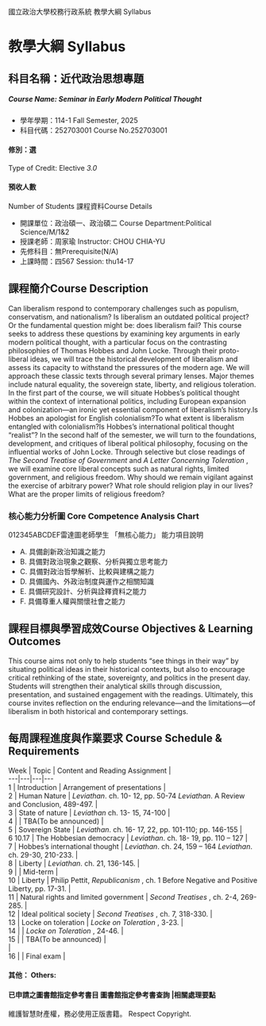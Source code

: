 國立政治大學校務行政系統 教學大綱 Syllabus
# 教學大綱 Syllabus
##  科目名稱：近代政治思想專題
#####  Course Name: Seminar in Early Modern Political Thought
  * 學年學期：114-1 Fall Semester, 2025 
  * 科目代碼：252703001 Course No.252703001
#### 修別：選
Type of Credit: Elective 
_3.0_
#### 預收人數
Number of Students
課程資料Course Details
  * 開課單位：政治碩一、政治碩二 Course Department:Political Science/M/1&2 
  * 授課老師：周家瑜 Instructor: CHOU CHIA-YU 
  * 先修科目：無Prerequisite(N/A)
  * 上課時間：四567 Session: thu14-17
##  課程簡介Course Description
Can liberalism respond to contemporary challenges such as populism, conservatism, and nationalism? Is liberalism an outdated political project? Or the fundamental question might be: does liberalism fail? This course seeks to address these questions by examining key arguments in early modern political thought, with a particular focus on the contrasting philosophies of Thomas Hobbes and John Locke. Through their proto-liberal ideas, we will trace the historical development of liberalism and assess its capacity to withstand the pressures of the modern age.
We will approach these classic texts through several primary lenses. Major themes include natural equality, the sovereign state, liberty, and religious toleration. In the first part of the course, we will situate Hobbes’s political thought within the context of international politics, including European expansion and colonization—an ironic yet essential component of liberalism’s history.Is Hobbes an apologist for English colonialism?To what extent is liberalism entangled with colonialism?Is Hobbes’s international political thought “realist”?
In the second half of the semester, we will turn to the foundations, development, and critiques of liberal political philosophy, focusing on the influential works of John Locke. Through selective but close readings of _The Second Treatise of Government_ and _A Letter Concerning Toleration_ , we will examine core liberal concepts such as natural rights, limited government, and religious freedom. Why should we remain vigilant against the exercise of arbitrary power? What role should religion play in our lives? What are the proper limits of religious freedom?
###  核心能力分析圖 Core Competence Analysis Chart
012345ABCDEF雷達圖老師學生
「無核心能力」 
能力項目說明
  * A. 具備創新政治知識之能力
  * B. 具備對政治現象之觀察、分析與獨立思考能力
  * C. 具備對政治哲學解析、比較與建構之能力
  * D. 具備國內、外政治制度與運作之相關知識
  * E. 具備研究設計、分析與詮釋資料之能力
  * F. 具備尊重人權與關懷社會之能力
##  課程目標與學習成效Course Objectives & Learning Outcomes 
This course aims not only to help students “see things in their way” by situating political ideas in their historical contexts, but also to encourage critical rethinking of the state, sovereignty, and politics in the present day. 
Students will strengthen their analytical skills through discussion, presentation, and sustained engagement with the readings. Ultimately, this course invites reflection on the enduring relevance—and the limitations—of liberalism in both historical and contemporary settings.
##  每周課程進度與作業要求 Course Schedule & Requirements
Week |  Topic |  Content and Reading Assignment |   
---|---|---|---  
1 |  Introduction |  Arrangement of presentations |   
2 |  Human Nature |  _Leviathan_. ch. 10- 12, pp. 50-74 _Leviathan_. A Review and Conclusion, 489-497. |   
3 |  State of nature |  _Leviathan_ ch. 13- 15, 74-100 |   
4 |  |  TBA(To be announced) |   
5 |  Sovereign State |  _Leviathan_. ch. 16- 17, 22, pp. 101-110; pp. 146-155 |   
6 10.17 |  The Hobbesian democracy |  _Leviathan_. ch. 18- 19, pp. 110 – 127  |   
7 |  Hobbes’s international thought |  _Leviathan_. ch. 24, 159 – 164 _Leviathan_. ch. 29-30, 210-233.  |   
8 |  Liberty  |  _Leviathan_. ch. 21, 136-145. |   
9 |  |  Mid-term |   
10 |  Liberty |  Philip Pettit, _Republicanism_ , ch. 1 Before Negative and Positive Liberty, pp. 17-31. |   
11 |  Natural rights and limited government  |  _Second Treatises_ , ch. 2-4, 269-285. |   
12 |  Ideal political society |  _Second Treatises_ , ch. 7, 318-330. |   
13 |  Locke on toleration |  _Locke on Toleration_ , 3-23. |   
14 |  |  _Locke on Toleration_ , 24-46. |   
15 |  |  TBA(To be announced) |   
|   
16 |  |  Final exam |   
####  其他： Others:
####  已申請之圖書館指定參考書目  圖書館指定參考書查詢 |相關處理要點
維護智慧財產權，務必使用正版書籍。 Respect Copyright.